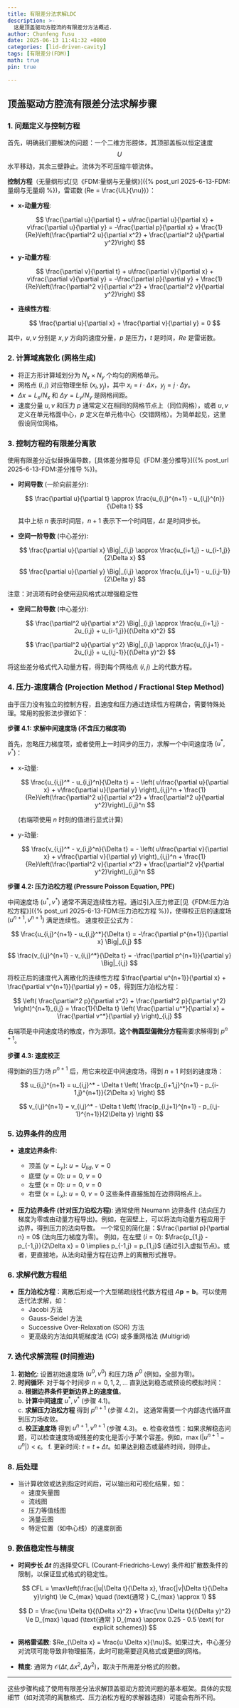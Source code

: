 ```yaml
---
title: 有限差分法求解LDC
description: >-
  这是顶盖驱动方腔流的有限差分方法概述.
author: Chunfeng Fusu
date: 2025-06-13 11:41:32 +0800
categories: [lid-driven-cavity]
tags: [有限差分(FDM)]
math: true
pin: true

---
```

## 顶盖驱动方腔流有限差分法求解步骤

### 1. 问题定义与控制方程

首先，明确我们要解决的问题：一个二维方形腔体，其顶部盖板以恒定速度$$ U $$水平移动，其余三壁静止。流体为不可压缩牛顿流体。



**控制方程**（无量纲形式[见《FDM:量纲与无量纲》]({% post_url 2025-6-13-FDM:量纲与无量纲 %})，雷诺数 \(Re = \frac{UL}{\nu}\)）：

- **x-动量方程**:
  
  $$
  \frac{\partial u}{\partial t} + u\frac{\partial u}{\partial x} + v\frac{\partial u}{\partial y} = -\frac{\partial p}{\partial x} + \frac{1}{Re}\left(\frac{\partial^2 u}{\partial x^2} + \frac{\partial^2 u}{\partial y^2}\right)
  $$

- **y-动量方程**:
  
  $$
  \frac{\partial v}{\partial t} + u\frac{\partial v}{\partial x} + v\frac{\partial v}{\partial y} = -\frac{\partial p}{\partial y} + \frac{1}{Re}\left(\frac{\partial^2 v}{\partial x^2} + \frac{\partial^2 v}{\partial y^2}\right)
  $$

- **连续性方程**:
  
  $$
  \frac{\partial u}{\partial x} + \frac{\partial v}{\partial y} = 0
  $$

其中，$u, v$ 分别是 $x, y$ 方向的速度分量，$p$ 是压力，$t$ 是时间，$Re$ 是雷诺数。

### 2. 计算域离散化 (网格生成)

- 将正方形计算域划分为 $N_x \times N_y$ 个均匀的网格单元。
- 网格点 $(i,j)$ 对应物理坐标 $(x_i, y_j)$，其中 $x_i = i \cdot \Delta x$，$y_j = j \cdot \Delta y$。
- $\Delta x = L_x / N_x$ 和 $\Delta y = L_y / N_y$ 是网格间距。
- 速度分量 $u, v$ 和压力 $p$ 通常定义在相同的网格节点上（同位网格），或者 $u, v$ 定义在单元格面中心，$p$ 定义在单元格中心（交错网格）。为简单起见，这里假设同位网格。

### 3. 控制方程的有限差分离散

使用有限差分近似替换偏导数，[具体差分推导见《FDM:差分推导》]({% post_url 2025-6-13-FDM:差分推导 %})。

- **时间导数** (一阶向前差分):
  
  $$
  \frac{\partial u}{\partial t} \approx \frac{u_{i,j}^{n+1} - u_{i,j}^{n}}{\Delta t}
  $$
  
  其中上标 $n$ 表示时间层，$n+1$ 表示下一个时间层，$\Delta t$ 是时间步长。

- **空间一阶导数** (中心差分):
  
  $$
  \frac{\partial u}{\partial x} \Big|_{i,j} \approx \frac{u_{i+1,j} - u_{i-1,j}}{2\Delta x}
  $$

  $$
  \frac{\partial u}{\partial y} \Big|_{i,j} \approx \frac{u_{i,j+1} - u_{i,j-1}}{2\Delta y}
  $$    
    
注意：对流项有时会使用迎风格式以增强稳定性

- **空间二阶导数** (中心差分):
  
  $$
  \frac{\partial^2 u}{\partial x^2} \Big|_{i,j} \approx \frac{u_{i+1,j} - 2u_{i,j} + u_{i-1,j}}{(\Delta x)^2}
  $$

  $$
  \frac{\partial^2 u}{\partial y^2} \Big|_{i,j} \approx \frac{u_{i,j+1} - 2u_{i,j} + u_{i,j-1}}{(\Delta y)^2}
  $$

将这些差分格式代入动量方程，得到每个网格点 $(i,j)$ 上的代数方程。

### 4. 压力-速度耦合 (Projection Method / Fractional Step Method)

由于压力没有独立的控制方程，且速度和压力通过连续性方程耦合，需要特殊处理。常用的投影法步骤如下：

**步骤 4.1: 求解中间速度场 (不含压力梯度项)**

首先，忽略压力梯度项，或者使用上一时间步的压力，求解一个中间速度场 $(u^*, v^*)$：

- x-动量:
  
  $$
  \frac{u_{i,j}^* - u_{i,j}^n}{\Delta t} = - \left( u\frac{\partial u}{\partial x} + v\frac{\partial u}{\partial y} \right)_{i,j}^n + \frac{1}{Re}\left(\frac{\partial^2 u}{\partial x^2} + \frac{\partial^2 u}{\partial y^2}\right)_{i,j}^n
  $$

  (右端项使用 $n$ 时刻的值进行显式计算)

- y-动量:
  
  $$
  \frac{v_{i,j}^* - v_{i,j}^n}{\Delta t} = - \left( u\frac{\partial v}{\partial x} + v\frac{\partial v}{\partial y} \right)_{i,j}^n + \frac{1}{Re}\left(\frac{\partial^2 v}{\partial x^2} + \frac{\partial^2 v}{\partial y^2}\right)_{i,j}^n
  $$



**步骤 4.2: 压力泊松方程 (Pressure Poisson Equation, PPE)**


中间速度场 $(u^*, v^*)$ 通常不满足连续性方程。通过引入压力修正[见《FDM:压力泊松方程》]({% post_url 2025-6-13-FDM:压力泊松方程 %})，使得校正后的速度场 $(u^{n+1}, v^{n+1})$ 满足连续性。
速度校正公式为：

$$
\frac{u_{i,j}^{n+1} - u_{i,j}^*}{\Delta t} = -\frac{\partial p^{n+1}}{\partial x} \Big|_{i,j}
$$

$$
\frac{v_{i,j}^{n+1} - v_{i,j}^*}{\Delta t} = -\frac{\partial p^{n+1}}{\partial y} \Big|_{i,j}
$$

将校正后的速度代入离散化的连续性方程 $\frac{\partial u^{n+1}}{\partial x} + \frac{\partial v^{n+1}}{\partial y} = 0$，得到压力泊松方程：

$$
\left( \frac{\partial^2 p}{\partial x^2} + \frac{\partial^2 p}{\partial y^2} \right)^{n+1}_{i,j} = \frac{1}{\Delta t} \left( \frac{\partial u^*}{\partial x} + \frac{\partial v^*}{\partial y} \right)_{i,j}
$$

右端项是中间速度场的散度，作为源项。**这个椭圆型偏微分方程**需要求解得到 $p^{n+1}$。

**步骤 4.3: 速度校正**

得到新的压力场 $p^{n+1}$ 后，用它来校正中间速度场，得到 $n+1$ 时刻的速度场：

$$
u_{i,j}^{n+1} = u_{i,j}^* - \Delta t \left( \frac{p_{i+1,j}^{n+1} - p_{i-1,j}^{n+1}}{2\Delta x} \right)
$$

$$
v_{i,j}^{n+1} = v_{i,j}^* - \Delta t \left( \frac{p_{i,j+1}^{n+1} - p_{i,j-1}^{n+1}}{2\Delta y} \right)
$$

### 5. 边界条件的应用

- **速度边界条件**:
  
    - 顶盖 ($y=L_y$): $u = U_{lid}$, $v = 0$
    - 底壁 ($y=0$): $u = 0$, $v = 0$
    - 左壁 ($x=0$): $u = 0$, $v = 0$
    - 右壁 ($x=L_x$): $u = 0$, $v = 0$
    这些条件直接施加在边界网格点上。

- **压力边界条件 (针对压力泊松方程)**:
    通常使用 Neumann 边界条件 (法向压力梯度为零或由动量方程导出)。例如，在固壁上，可以将法向动量方程应用于边界，得到压力的法向导数。
    一个常见的简化是：$\frac{\partial p}{\partial n} = 0$ (法向压力梯度为零)。
    例如，在左壁 ($i=0$): $\frac{p_{1,j} - p_{-1,j}}{2\Delta x} = 0 \implies p_{-1,j} = p_{1,j}$ (通过引入虚拟节点)。或者，更直接地，从法向动量方程在边界上的离散形式推导。

### 6. 求解代数方程组

- **压力泊松方程**：离散后形成一个大型稀疏线性代数方程组 $A \mathbf{p} = \mathbf{b}$。可以使用迭代法求解，如：
    - Jacobi 方法
    - Gauss-Seidel 方法
    - Successive Over-Relaxation (SOR) 方法
    - 更高级的方法如共轭梯度法 (CG) 或多重网格法 (Multigrid)

### 7. 迭代求解流程 (时间推进)

1.  **初始化**: 设置初始速度场 $(u^0, v^0)$ 和压力场 $p^0$ (例如，全部为零)。
2.  **时间循环**: 对于每个时间步 $n=0, 1, 2, \dots$ 直到达到稳态或预设的模拟时间：  
    a.  **根据边界条件更新边界上的速度值**。  
    b.  **计算中间速度** $u^*, v^*$ (步骤 4.1)。  
    c.  **求解压力泊松方程** 得到 $p^{n+1}$ (步骤 4.2)。  这通常需要一个内部迭代循环直到压力场收敛。  
    d.  **校正速度场** 得到 $u^{n+1}, v^{n+1}$ (步骤 4.3)。
    e.  检查收敛性：如果求解稳态问题，可以检查速度场或残差的变化是否小于某个容差。例如，$\max(|u^{n+1}-u^n|) < \epsilon$。
    f.  更新时间: $t = t + \Delta t$。如果达到稳态或最终时间，则停止。

### 8. 后处理

- 当计算收敛或达到指定时间后，可以输出和可视化结果，如：
    - 速度矢量图
    - 流线图
    - 压力等值线图
    - 涡量云图
    - 特定位置（如中心线）的速度剖面

### 9. 数值稳定性与精度

- **时间步长 $\Delta t$** 的选择受CFL (Courant-Friedrichs-Lewy) 条件和扩散数条件的限制，以保证显式格式的稳定性。
  
  $$
  CFL = \max\left(\frac{|u|\Delta t}{\Delta x}, \frac{|v|\Delta t}{\Delta y}\right) \le C_{max} \quad (\text{通常 } C_{max} \approx 1)
  $$

  $$
  D = \frac{\nu \Delta t}{(\Delta x)^2} + \frac{\nu \Delta t}{(\Delta y)^2} \le D_{max} \quad (\text{通常 } D_{max} \approx 0.25 - 0.5 \text{ for explicit schemes})
  $$

- **网格雷诺数**: $Re_{\Delta x} = \frac{u \Delta x}{\nu}$。如果过大，中心差分对流项可能导致非物理振荡，此时可能需要迎风格式或更细的网格。
- **精度**: 通常为 $\mathcal{O}(\Delta t, \Delta x^2, \Delta y^2)$，取决于所用差分格式的阶数。

---

这些步骤构成了使用有限差分法求解顶盖驱动方腔流问题的基本框架。具体的实现细节（如对流项的离散格式、压力泊松方程的求解器选择）可能会有所不同。
